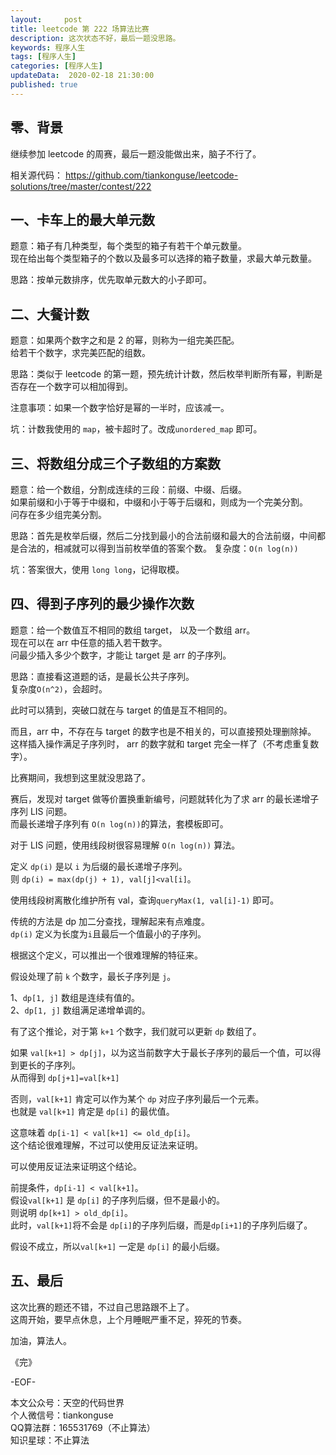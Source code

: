 ```yaml
---   
layout:     post  
title: leetcode 第 222 场算法比赛  
description: 这次状态不好，最后一题没思路。   
keywords: 程序人生  
tags: [程序人生]    
categories: [程序人生]  
updateData:  2020-02-18 21:30:00  
published: true  
---  
```



## 零、背景  


继续参加 leetcode 的周赛，最后一题没能做出来，脑子不行了。  


相关源代码： 
https://github.com/tiankonguse/leetcode-solutions/tree/master/contest/222  



## 一、卡车上的最大单元数  


题意：箱子有几种类型，每个类型的箱子有若干个单元数量。  
现在给出每个类型箱子的个数以及最多可以选择的箱子数量，求最大单元数量。  


思路：按单元数排序，优先取单元数大的小子即可。  

## 二、大餐计数  


题意：如果两个数字之和是 2 的幂，则称为一组完美匹配。  
给若干个数字，求完美匹配的组数。  


思路：类似于 leetcode 的第一题，预先统计计数，然后枚举判断所有幂，判断是否存在一个数字可以相加得到。  


注意事项：如果一个数字恰好是幂的一半时，应该减一。  


坑：计数我使用的 `map`，被卡超时了。改成`unordered_map` 即可。  


## 三、将数组分成三个子数组的方案数


题意：给一个数组，分割成连续的三段：前缀、中缀、后缀。  
如果前缀和小于等于中缀和，中缀和小于等于后缀和，则成为一个完美分割。  
问存在多少组完美分割。  


思路：首先是枚举后缀，然后二分找到最小的合法前缀和最大的合法前缀，中间都是合法的，相减就可以得到当前枚举值的答案个数。 
复杂度：`O(n log(n))`  


坑：答案很大，使用 `long long`，记得取模。  


## 四、得到子序列的最少操作次数  


题意：给一个数值互不相同的数组 target， 以及一个数组 arr。  
现在可以在 arr 中任意的插入若干数字。  
问最少插入多少个数字，才能让 target 是 arr 的子序列。  


思路：直接看这道题的话，是最长公共子序列。  
复杂度`O(n^2)`，会超时。  


此时可以猜到，突破口就在与 target 的值是互不相同的。  


而且，arr 中，不存在与 target 的数字也是不相关的，可以直接预处理删除掉。  
这样插入操作满足子序列时， arr 的数字就和 target 完全一样了（不考虑重复数字）。  

比赛期间，我想到这里就没思路了。  


赛后，发现对 target 做等价置换重新编号，问题就转化为了求 arr 的最长递增子序列 LIS 问题。  
而最长递增子序列有 `O(n log(n))`的算法，套模板即可。  


对于 LIS 问题，使用线段树很容易理解 `O(n log(n))` 算法。  


定义 `dp(i)` 是以 `i` 为后缀的最长递增子序列。  
则 `dp(i) = max(dp(j) + 1), val[j]<val[i]`。  


使用线段树离散化维护所有 val，查询`queryMax(1, val[i]-1)` 即可。  


传统的方法是 dp 加二分查找，理解起来有点难度。  
`dp(i)` 定义为长度为`i`且最后一个值最小的子序列。  


根据这个定义，可以推出一个很难理解的特征来。  

假设处理了前 `k` 个数字，最长子序列是 `j`。  

1、`dp[1, j]` 数组是连续有值的。  
2、`dp[1, j]` 数组满足递增单调的。  


有了这个推论，对于第 `k+1` 个数字，我们就可以更新 `dp` 数组了。  


如果 `val[k+1] > dp[j]`，以为这当前数字大于最长子序列的最后一个值，可以得到更长的子序列。  
从而得到 `dp[j+1]=val[k+1]`  


否则，`val[k+1]` 肯定可以作为某个 `dp` 对应子序列最后一个元素。  
也就是 `val[k+1]`  肯定是 `dp[i]` 的最优值。  


这意味着 `dp[i-1] < val[k+1] <= old_dp[i]`。  
这个结论很难理解，不过可以使用反证法来证明。 


可以使用反证法来证明这个结论。  


前提条件，`dp[i-1] < val[k+1]`。  
假设`val[k+1]` 是 `dp[i]` 的子序列后缀，但不是最小的。  
则说明 `dp[k+1] > old_dp[i]`。  
此时，`val[k+1]`将不会是 `dp[i]`的子序列后缀，而是`dp[i+1]`的子序列后缀了。  


假设不成立，所以`val[k+1]` 一定是 `dp[i]` 的最小后缀。  



## 五、最后  


这次比赛的题还不错，不过自己思路跟不上了。  
这周开始，要早点休息，上个月睡眠严重不足，猝死的节奏。    



加油，算法人。  


《完》  


-EOF-  



本文公众号：天空的代码世界  
个人微信号：tiankonguse  
QQ算法群：165531769（不止算法）  
知识星球：不止算法  

